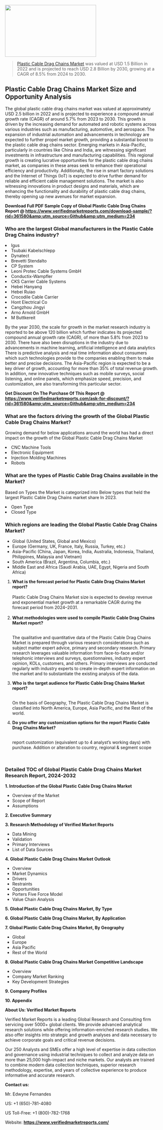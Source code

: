 <img src="https://ffe5etoiles.com/wp-content/uploads/2024/12/MST1-300x171.png" alt="" width="300" height="171" class="alignnone size-medium wp-image-20088" /><blockquote><p><p><a href="https://www.verifiedmarketreports.com/download-sample/?rid=361580&utm_source=Github&utm_medium=234" target="_blank">Plastic Cable Drag Chains Market</a> was valued at USD 1.5 Billion in 2022 and is projected to reach USD 2.8 Billion by 2030, growing at a CAGR of 8.5% from 2024 to 2030.</p></blockquote><p><h2>Plastic Cable Drag Chains Market Size and Opportunity Analysis</h2>The global plastic cable drag chains market was valued at approximately USD 2.5 billion in 2022 and is projected to experience a compound annual growth rate (CAGR) of around 5.7% from 2023 to 2030. This growth is driven by the increasing demand for automated and robotic systems across various industries such as manufacturing, automotive, and aerospace. The expansion of industrial automation and advancements in technology are expected to further propel market growth, providing a substantial boost to the plastic cable drag chains sector. Emerging markets in Asia-Pacific, particularly in countries like China and India, are witnessing significant investments in infrastructure and manufacturing capabilities. This regional growth is creating lucrative opportunities for the plastic cable drag chains market, as companies in these areas seek to enhance their operational efficiency and productivity. Additionally, the rise in smart factory solutions and the Internet of Things (IoT) is expected to drive further demand for reliable and efficient cable management solutions. The market is also witnessing innovations in product designs and materials, which are enhancing the functionality and durability of plastic cable drag chains, thereby opening up new avenues for market expansion.</p><p class=""><strong>Download Full PDF Sample Copy of Global Plastic Cable Drag Chains Report @ <a href="https://www.verifiedmarketreports.com/download-sample/?rid=361580&amp;utm_source=Github&amp;utm_medium=234" target="_blank">https://www.verifiedmarketreports.com/download-sample/?rid=361580&amp;utm_source=Github&amp;utm_medium=234</a></strong></p><h3 id="" class="">Who are the largest Global manufacturers in the Plastic Cable Drag Chains industry?</h3><p><li>Igus</li><li> Tsubaki Kabelschlepp</li><li> Dynatect</li><li> Brevetti Stendalto</li><li> CP System</li><li> Leoni Protec Cable Systems GmbH</li><li> Conductix-Wampfler</li><li> CKS Carrier Cable Systems</li><li> Hebei Hanyang</li><li> Hebei Ruiao</li><li> Crocodile Cable Carrier</li><li> Hont Electrical Co</li><li> Cangzhou Jingyi</li><li> Arno Arnold GmbH</li><li> M Buttkereit</li></p><div class=""><div class="" dir="" data-message-author-role="" data-message-id="" data-message-model-slug=""><div class=""><div class=""><div class=""><div class="" dir="" data-message-author-role="" data-message-id="" data-message-model-slug=""><div class=""><div class=""><p>By the year 2030, the scale for growth in the market research industry is reported to be above 120 billion which further indicates its projected compound annual growth rate (CAGR), of more than 5.8% from 2023 to 2030. There have also been disruptions in the industry due to advancements in machine learning, artificial intelligence and data analytics There is predictive analysis and real time information about consumers which such technologies provide to the companies enabling them to make better and precise decisions. The Asia-Pacific region is expected to be a key driver of growth, accounting for more than 35% of total revenue growth. In addition, new innovative techniques such as mobile surveys, social listening, and online panels, which emphasize speed, precision, and customization, are also transforming this particular sector.</p><p><strong>Get Discount On The Purchase Of This Report @&nbsp; <a href="https://www.verifiedmarketreports.com/ask-for-discount/?rid=361580&amp;utm_source=Github&amp;utm_medium=234" target="_blank">https://www.verifiedmarketreports.com/ask-for-discount/?rid=361580&amp;utm_source=Github&amp;utm_medium=234</a></strong></p></div></div></div></div></div></div></div></div><h3 id="" class="">What are the factors driving the growth of the Global Plastic Cable Drag Chains Market?</h3><p id="" class="">Growing demand for below applications around the world has had a direct impact on the growth of the Global Plastic Cable Drag Chains Market</p><p id="" class=""><li>CNC Machine Tools</li><li> Electronic Equipment</li><li> Injection Molding Machines</li><li> Robots</li></p><h3 id="" class="">What are the types of Plastic Cable Drag Chains available in the Market?</h3><p id="" class="">Based on Types the Market is categorized into Below types that held the largest Plastic Cable Drag Chains market share In 2023.</p><p id="" class=""><li>Open Type</li><li> Closed Type</li></p><h3 id="" class="">Which regions are leading the Global Plastic Cable Drag Chains Market?</h3><ul><li>Global (United States, Global and Mexico)</li><li>Europe (Germany, UK, France, Italy, Russia, Turkey, etc.)</li><li>Asia-Pacific (China, Japan, Korea, India, Australia, Indonesia, Thailand, Philippines, Malaysia and Vietnam)</li><li>South America (Brazil, Argentina, Columbia, etc.)</li><li>Middle East and Africa (Saudi Arabia, UAE, Egypt, Nigeria and South Africa)</li></ul><p><ol><li><strong>What is the forecast period for Plastic Cable Drag Chains Market report?<br /></strong><br /><span data-sheets-root="1" data-sheets-value="{&quot;1&quot;:2,&quot;2&quot;:&quot;XXXX size is expected to develop revenue and exponential market growth at a remarkable CAGR during the forecast period from 2024&ndash;2030.&quot;}" data-sheets-userformat="{&quot;2&quot;:12674,&quot;4&quot;:{&quot;1&quot;:2,&quot;2&quot;:16776960},&quot;10&quot;:2,&quot;11&quot;:0,&quot;15&quot;:&quot;Arial&quot;,&quot;16&quot;:12}">Plastic Cable Drag Chains Market size is expected to develop revenue and exponential market growth at a remarkable CAGR during the forecast period from 2024&ndash;2031.</span><br /><br /></li><li><strong>What methodologies were used to compile Plastic Cable Drag Chains Market report?<br /><br /></strong><p>The qualitative and quantitative data of the&nbsp;Plastic Cable Drag Chains Market is prepared through various research considerations such as subject matter expert advice, primary and secondary research. Primary research leverages valuable information from face-to-face and/or telephonic interviews and surveys, questionnaires, industry expert opinion, KOLs, customers, and others. Primary interviews are conducted regularly with industry experts to create in-depth expert information on the market and to substantiate the existing analysis of the data.&nbsp;</p></li><li><strong>Who is the target audience for Plastic Cable Drag Chains Market report?<br /><br /></strong><p>On the basis of Geography, The&nbsp;Plastic Cable Drag Chains Market is classified into North America, Europe, Asia Pacific, and the Rest of the world.</p></li><li><strong>Do you offer any customization options for the report Plastic Cable Drag Chains Market?<br /><br /></strong><p>report customization (equivalent up to 4 analyst&rsquo;s working days) with purchase. Addition or alteration to country, regional &amp; segment scope</p><p>&nbsp;</p></li></ol></p><h3 id="" class="">Detailed TOC of Global Plastic Cable Drag Chains Market Research Report, 2024-2032</h3><p id="" class=""><strong>1. Introduction of the Global Plastic Cable Drag Chains Market</strong></p><ul><li>Overview of the Market</li><li>Scope of Report</li><li>Assumptions</li></ul><p id="" class=""><strong>2. Executive Summary</strong></p><p id="" class=""><strong>3. Research Methodology of&nbsp;Verified Market Reports</strong></p><ul><li>Data Mining</li><li>Validation</li><li>Primary Interviews</li><li>List of Data Sources</li></ul><p id="" class=""><strong>4. Global Plastic Cable Drag Chains Market Outlook</strong></p><ul><li>Overview</li><li>Market Dynamics</li><li>Drivers</li><li>Restraints</li><li>Opportunities</li><li>Porters Five Force Model</li><li>Value Chain Analysis</li></ul><p id="" class=""><strong>5. Global Plastic Cable Drag Chains Market, By&nbsp;Type</strong></p><p id="" class=""><strong>6. Global Plastic Cable Drag Chains Market, By Application</strong></p><p id="" class=""><strong>7. Global Plastic Cable Drag Chains Market, By Geography</strong></p><ul><li>Global</li><li>Europe</li><li>Asia Pacific</li><li>Rest of the World</li></ul><p id="" class=""><strong>8. Global Plastic Cable Drag Chains Market Competitive Landscape</strong></p><ul><li>Overview</li><li>Company Market Ranking</li><li>Key Development Strategies</li></ul><p id="" class=""><strong>9. Company Profiles</strong></p><p id="" class=""><strong>10. Appendix</strong></p><p id="" class=""><strong>About Us: Verified Market Reports</strong></p><p id="" class="">Verified Market Reports is a leading Global Research and Consulting firm servicing over 5000+ global clients. We provide advanced analytical research solutions while offering information-enriched research studies. We also offer insights into strategic and growth analyses and data necessary to achieve corporate goals and critical revenue decisions.</p><p id="" class="">Our 250 Analysts and SMEs offer a high level of expertise in data collection and governance using industrial techniques to collect and analyze data on more than 25,000 high-impact and niche markets. Our analysts are trained to combine modern data collection techniques, superior research methodology, expertise, and years of collective experience to produce informative and accurate research.</p><p id="" class=""><strong>Contact us:</strong></p><p id="" class="">Mr. Edwyne Fernandes</p><p id="" class="">US: +1 (650)-781-4080</p><p id="" class="">US Toll-Free: +1 (800)-782-1768</p><p id="" class="">Website: <a target="" data-test-app-aware-link=""><strong>https://www.verifiedmarketreports.com/</strong></a></p>
